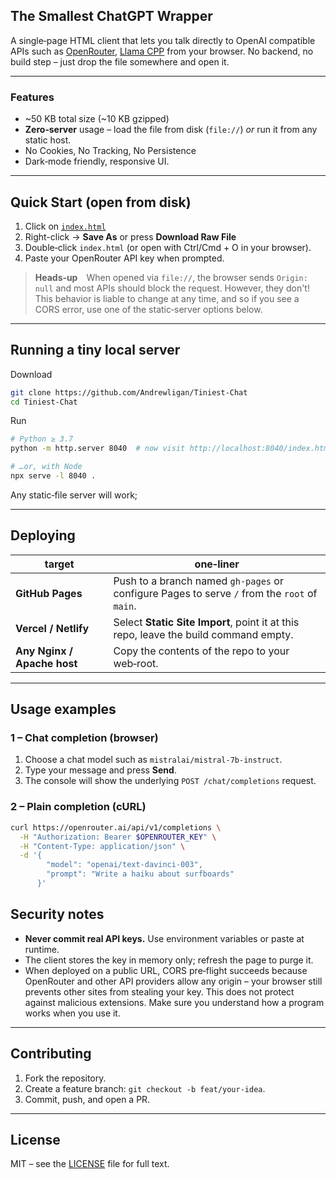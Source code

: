 
## The Smallest ChatGPT Wrapper

A single‑page HTML client that lets you talk directly to OpenAI compatible APIs such as [OpenRouter](https://openrouter.ai), [Llama CPP](https://github.com/ggml-org/llama.cpp)  from your browser.
No backend, no build step – just drop the file somewhere and open it.

---

### Features

*  ~50 KB total size (~10 KB gzipped)
* **Zero‑server** usage – load the file from disk (`file://`) *or* run it from any static host.
* No Cookies, No Tracking, No Persistence
* Dark‑mode friendly, responsive UI.

---

## Quick Start (open from disk)

1. Click on [`index.html`](./index.html)
2. Right-click → **Save As** or press **Download Raw File**
3. Double‑click `index.html` (or open with Ctrl/Cmd + O in your browser).
4. Paste your OpenRouter API key when prompted.

> **Heads‑up** When opened via `file://`, the browser sends `Origin: null` and most APIs should block the request. However, they don't! This behavior is liable to change at any time, and so if you see a CORS error, use one of the static‑server options below.

---

## Running a tiny local server

Download 
```bash
git clone https://github.com/Andrewligan/Tiniest-Chat
cd Tiniest-Chat
```

Run
```bash
# Python ≥ 3.7
python -m http.server 8040  # now visit http://localhost:8040/index.html

# …or, with Node
npx serve -l 8040 .
```

Any static‑file server will work;

---

## Deploying

| target                      | one‑liner                                                                                    |
| --------------------------- | -------------------------------------------------------------------------------------------- |
| **GitHub Pages**            | Push to a branch named `gh-pages` or configure Pages to serve `/` from the `root` of `main`. |
| **Vercel / Netlify**        | Select **Static Site Import**, point it at this repo, leave the build command empty.         |
| **Any Nginx / Apache host** | Copy the contents of the repo to your web‑root.                                              |

---

## Usage examples

### 1 – Chat completion (browser)

1. Choose a chat model such as `mistralai/mistral-7b-instruct`.
2. Type your message and press **Send**.
3. The console will show the underlying `POST /chat/completions` request.

### 2 – Plain completion (cURL)

```bash
curl https://openrouter.ai/api/v1/completions \
  -H "Authorization: Bearer $OPENROUTER_KEY" \
  -H "Content-Type: application/json" \
  -d '{
        "model": "openai/text-davinci-003",
        "prompt": "Write a haiku about surfboards"
      }'
```

## Security notes

* **Never commit real API keys.** Use environment variables or paste at runtime.
* The client stores the key in memory only; refresh the page to purge it.
* When deployed on a public URL, CORS pre‑flight succeeds because OpenRouter and other API providers allow any origin – your browser still prevents other sites from stealing your key. This does not protect against malicious extensions. Make sure you understand how a program works when you use it.

---

## Contributing

1. Fork the repository.
2. Create a feature branch: `git checkout -b feat/your‑idea`.
3. Commit, push, and open a PR.

---

## License

MIT – see the [LICENSE](LICENSE) file for full text.

